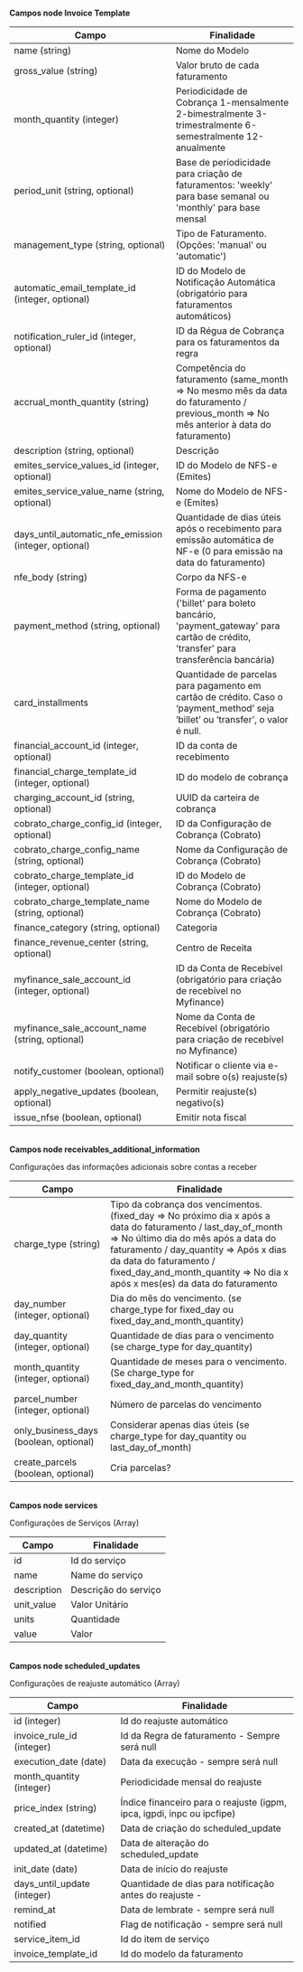 <br>
<strong> Campos node Invoice Template </strong>

|         Campo                        |          Finalidade
| ------------------------------------ | ---------------------------------------------------------- |
| name (string)                        | Nome do Modelo                                             |
| gross_value (string)                 | Valor bruto de cada faturamento                            |
| month_quantity (integer)             | Periodicidade de Cobrança 1-mensalmente 2-bimestralmente 3-trimestralmente 6-semestralmente 12-anualmente |
| period_unit (string, optional)       | Base de periodicidade para criação de faturamentos: 'weekly' para base semanal ou 'monthly' para base mensal|
| management_type (string, optional)   | Tipo de Faturamento. (Opções: 'manual' ou 'automatic')                           |
| automatic_email_template_id (integer, optional)         | ID do Modelo de Notificação Automática (obrigatório para faturamentos automáticos)|
| notification_ruler_id (integer, optional)               | ID da Régua de Cobrança para os faturamentos da regra                           |
| accrual_month_quantity (string)     | Competência do faturamento (same_month => No mesmo mês da data do faturamento / previous_month => No mês anterior à data do faturamento)|
| description (string, optional)      | Descrição                                |
| emites_service_values_id (integer, optional)            | ID do Modelo de NFS-e (Emites)                                                  |
| emites_service_value_name (string, optional)            | Nome do Modelo de NFS-e (Emites)                                                |
| days_until_automatic_nfe_emission (integer, optional)   | Quantidade de dias úteis após o recebimento para emissão automática de NF-e (0 para emissão na data do faturamento)|
| nfe_body (string)                                       | Corpo da NFS-e                                                                  |
| payment_method (string, optional)   | Forma de pagamento ('billet' para boleto bancário, 'payment_gateway' para cartão de crédito, 'transfer' para transferência bancária)|
| card_installments                        |  Quantidade de parcelas para pagamento em cartão de crédito. Caso o ‘payment_method’ seja ‘billet’ ou ‘transfer’, o valor é null.
| financial_account_id (integer, optional)                | ID da conta de recebimento                                                  |
| financial_charge_template_id (integer, optional)        | ID do modelo de cobrança                                                    |
| charging_account_id (string, optional)                  | UUID da carteira de cobrança                                                |
| cobrato_charge_config_id (integer, optional)            | ID da Configuração de Cobrança (Cobrato)                                       |
| cobrato_charge_config_name (string, optional)           | Nome da Configuração de Cobrança (Cobrato)                                      |
| cobrato_charge_template_id (integer, optional)          | ID do Modelo de Cobrança (Cobrato)                                              |
| cobrato_charge_template_name (string, optional)         | Nome do Modelo de Cobrança (Cobrato)                                            |
| finance_category (string, optional)                     | Categoria                                                                       |
| finance_revenue_center (string, optional)               | Centro de Receita                                                               |
| myfinance_sale_account_id (integer, optional)           | ID da Conta de Recebível (obrigatório para criação de recebível no Myfinance)   |
| myfinance_sale_account_name (string, optional)          | Nome da Conta de Recebível (obrigatório para criação de recebível no Myfinance) |
| notify_customer (boolean, optional)                     | Notificar o cliente via e-mail sobre o(s) reajuste(s)                           |
| apply_negative_updates (boolean, optional)              | Permitir reajuste(s) negativo(s)                                                |
| issue_nfse (boolean, optional)                          | Emitir nota fiscal                                                              |


<br>
<strong> Campos node receivables_additional_information </strong>
<p> Configurações das informações adicionais sobre contas a receber </p>

|         Campo                        |          Finalidade
| ------------------------------------ | ---------------------------------------------------------- |
| charge_type (string)                 | Tipo da cobrança dos vencimentos. (fixed_day => No próximo dia x após a data do faturamento / last_day_of_month => No último dia do mês após a data do faturamento / day_quantity => Após x dias da data do faturamento / fixed_day_and_month_quantity => No dia x após x mes(es) da data do faturamento |
| day_number (integer, optional)      | Dia do mês do vencimento. (se charge_type for fixed_day ou fixed_day_and_month_quantity)|
| day_quantity (integer, optional)    | Quantidade de dias para o vencimento (se charge_type for day_quantity)|
| month_quantity (integer, optional)  | Quantidade de meses para o vencimento. (Se charge_type for fixed_day_and_month_quantity)|
| parcel_number (integer, optional)   | Número de parcelas do vencimento                    |
| only_business_days (boolean, optional)| Considerar apenas dias úteis (se charge_type for day_quantity ou last_day_of_month)|
| create_parcels (boolean, optional)  | Cria parcelas?                                                                       |



<br>
<strong> Campos node services </strong>
<p> Configurações de Serviços (Array) </p>

|         Campo                        |          Finalidade
| ------------------------------------ | --------------------------------------------------- |
| id                                   | Id do serviço                                       |
| name                                 | Name do serviço                                     |
| description                          | Descrição do serviço                                |
| unit_value                           | Valor Unitário                                      |
| units                                | Quantidade                                          |
| value                                | Valor                                               |


<br>
<strong> Campos node scheduled_updates </strong><br>
<p> Configurações de reajuste automático (Array) </p>

|         Campo                        |          Finalidade
| ------------------------------------ | --------------------------------------------------- |
| id (integer)                         | Id do reajuste automático                           |
| invoice_rule_id  (integer)           | Id da Regra de faturamento - Sempre será null       |
| execution_date (date)                | Data da execução - sempre será null                 |
| month_quantity (integer)             | Periodicidade mensal do reajuste                    |
| price_index (string)                 | Índice financeiro para o reajuste (igpm, ipca, igpdi, inpc ou ipcfipe)|
| created_at (datetime)                | Data de criação do scheduled_update                 |
| updated_at (datetime)                | Data de alteração do scheduled_update               |
| init_date (date)                     | Data de início do reajuste                          |
| days_until_update (integer)          | Quantidade de dias para notificação antes do reajuste -|
| remind_at                            | Data de lembrate - sempre será null |
| notified                             | Flag de notificação - sempre será null               |
| service_item_id                      | Id do item de serviço                                |
| invoice_template_id                  | Id do modelo da faturamento                          |
